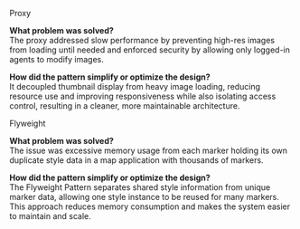 Proxy

**What problem was solved?**  
The proxy addressed slow performance by preventing high-res images from loading until needed and enforced security by allowing only logged-in agents to modify images.

**How did the pattern simplify or optimize the design?**  
It decoupled thumbnail display from heavy image loading, reducing resource use and improving responsiveness while also isolating access control, resulting in a cleaner, more maintainable architecture.


Flyweight

**What problem was solved?**  
The issue was excessive memory usage from each marker holding its own duplicate style data in a map application with thousands of markers.

**How did the pattern simplify or optimize the design?**  
The Flyweight Pattern separates shared style information from unique marker data, allowing one style instance to be reused for many markers. This approach reduces memory consumption and makes the system easier to maintain and scale.
